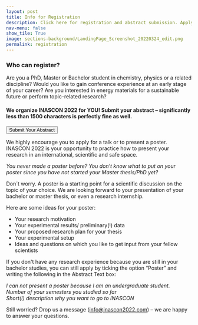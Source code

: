 ```yaml
---
layout: post
title: Info for Registration 
description: Click here for registration and abstract submission. Apply for one of the last spots: first come, first serve!
nav-menu: false
show_tile: True
image: sections-background/LandingPage_Screenshot_20220324_edit.png
permalink: registration
---
```



### Who can register?

Are you a PhD, Master or Bachelor student in chemistry, physics or a related discipline?
Would you like to gain conference experience at an early stage of your career?
Are you interested in energy materials for a sustainable future or perform topic-related research? 


#### We organize INASCON 2022 for YOU! Submit your abstract – significantly less than 1500 characters is perfectly fine as well. 

<a href="https://www.eventool.com/web/inascon2022/inaSCON/en/register">
                    <button class="reg_button">Submit Your Abstract<br/></button>
                </a>


We highly encourage you to apply for a talk or to present a poster. INASCON 2022 is your opportunity to practice how to present your research in an international, scientific and safe space. 

*You never made a poster before? 
You don’t know what to put on your poster since you have not started your Master thesis/PhD yet?*

Don´t worry. A poster is a starting point for a scientific discussion on the topic of your choice. We are looking forward to your presentation of your bachelor or master thesis, or even a research internship.

Here are some ideas for your poster:

- Your research motivation
- Your experimental results/ preliminary(!) data
- Your proposed research plan for your thesis
- Your experimental setup
- Ideas and questions on which you like to get input from your fellow scientists
 

If you don't have any research experience because you are still in your bachelor studies, you can still apply by ticking the option “Poster” and writing the following in the Abstract Text box:

*I can not present a poster because I am an undergraduate student.*<br>
*Number of your semesters you studied so far* <br>
*Short(!) description why you want to go to INASCON*
 
Still worried? Drop us a message (<a href="mailto:info@inascon2022.com">info@inascon2022.com</a>) – we are happy to answer your questions. 





